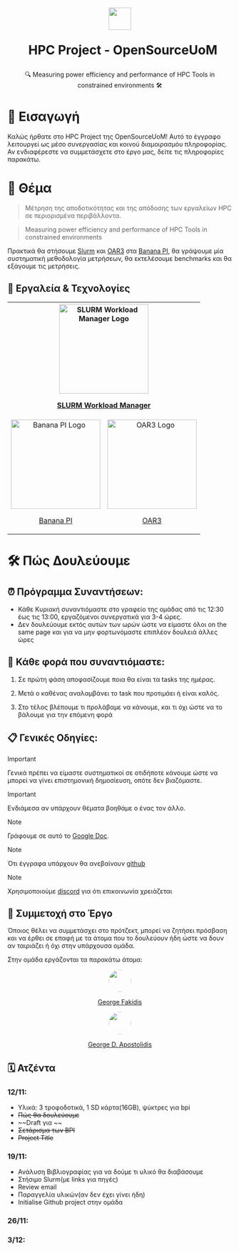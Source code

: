 <h1 
	align="center"
>
  <img src="https://images2.imgbox.com/02/58/Tlmut5GR_o.png" height="50" />

  &nbsp;&nbsp;HPC Project - OpenSourceUoM
</h1>

<p align="center">
  🔍 Measuring power efficiency and performance of HPC Tools in constrained environments 🛠️ 
</p>

# 🚀 Εισαγωγή
Καλώς ήρθατε στο HPC Project της OpenSourceUoM!  Αυτό το έγγραφο λειτουργεί ως μέσο συνεργασίας και κοινού διαμοιρασμόυ πληροφορίας. Αν ενδιαφέρεστε να συμμετάσχετε στο έργο μας, δείτε τις πληροφορίες παρακάτω.

# 🎯 Θέμα
> Μέτρηση της αποδοτικότητας και της απόδοσης των εργαλείων HPC σε περιορισμένα περιβάλλοντα.

> Measuring power efficiency and performance of HPC Tools in constrained environments

Πρακτικά θα στήσουμε [Slurm](https://slurm.schedmd.com/gres.html) και [OAR3](https://oar-3.readthedocs.io/en/latest/) στα [Banana PI](https://www.banana-pi.org/), θα γράψουμε μία συστηματική μεθοδολογία μετρήσεων, θα εκτελέσουμε benchmarks και θα εξάγουμε τις μετρήσεις.

## 🧰 Εργαλεία & Τεχνολογίες
<div align="center">
	<table align="center">
		<tr>
			<th colspan="2">
				<a href="https://slurm.schedmd.com/gres.html" align="center">
					<img src="https://user-images.githubusercontent.com/55043035/155833159-7e191076-d894-477b-8087-ef37567b2a31.jpeg" height="200" alt="SLURM Workload Manager Logo"></img> 
					<p>SLURM Workload Manager</p>
				</a>
			</th>
		</tr>
		<tr>
			<td align="center">
				<a href="https://www.banana-pi.org/" align="center">
					<img src="https://forum.banana-pi.org/uploads/default/original/2X/4/4f1df61eff2f82f511c3061f0771f59a507d9f34.jpeg" height="200" alt="Banana PI Logo"></img> 
					<p>Banana PI</p>
				</a>
			</td>
			<td align="center">
				<a href="https://oar-3.readthedocs.io/en/latest/" align="center">
					<img src="https://oar-3.readthedocs.io/en/latest/_static/oar_logo_detoure.png" height="200" alt="OAR3 Logo"></img> 
					<p>OAR3</p>
				</a>
			</td>
		</tr>	
	</table>
</div>

# 🛠️ Πώς Δουλεύουμε 

## ⏰ Πρόγραμμα Συναντήσεων:
- Κάθε Κυριακή συναντιόμαστε στο γραφείο της ομάδας από τις 12:30 έως τις 13:00, εργαζόμενοι συνεργατικά για 3-4 ώρες.
- Δεν δουλεύουμε εκτός αυτών των ωρών ώστε να είμαστε όλοι on the same page και για να μην φορτωνόμαστε επιπλέον δουλειά άλλες ώρες

## 👥 Κάθε φορά που συναντιόμαστε:
1. Σε πρώτη φάση αποφασίζουμε ποια θα είναι τα tasks της ημέρας.

2. Μετά ο καθένας αναλαμβάνει το task που προτιμάει ή είναι καλός.

3. Στο τέλος βλέπουμε τι προλάβαμε να κάνουμε, και τι όχι ώστε να το βάλουμε για την επόμενη φορά

## 📋 Γενικές Οδηγίες:

> [!IMPORTANT]
> Γενικά πρέπει να είμαστε συστηματικοί σε οτιδήποτε κάνουμε ώστε να μπορεί να γίνει επιστημονική δημοσίευση, οπότε δεν βιαζόμαστε.

> [!IMPORTANT]
> Ενδιάμεσα αν υπάρχουν θέματα βοηθάμε ο ένας τον άλλο.

> [!NOTE]  
> Γράφουμε σε αυτό το [Google Doc](https://docs.google.com/document/d/1NUKlEYw-t38lTVVUAiAo_AlRQNbpnlZOuWe6q-oBlJ8/edit). 

> [!NOTE] 
> Ότι έγγραφα υπάρχουν θα ανεβαίνουν [github](https://github.com/open-source-uom/bananapi-hpc)

> [!NOTE] 
> Χρησιμοποιούμε [discord](https://discord.com/) για ότι επικοινωνία χρειάζεται

## 🤝 Συμμετοχή στο Έργο 
Όποιος θέλει να συμμετάσχει στο πρότζεκτ, μπορεί να ζητήσει πρόσβαση και να έρθει σε επαφή με τα άτομα που το δουλεύουν ήδη ώστε να δουν αν ταιριάζει ή όχι στην υπάρχουσα ομάδα.

Στην ομάδα εργάζονται τα παρακάτω άτομα:

<div align="center">
	<a href="https://github.com/GeorgeFkd" align="center">
		<img src="https://avatars.githubusercontent.com/u/69716466?v=4" style="border-radius: 50%;" height="50"></img> 
		<p>George Fakidis</p>
	</a>
	<a href="https://github.com/GeorgeApos" align="center">
		<img src="https://avatars.githubusercontent.com/u/66482153?v=4" style="border-radius: 50%;" height="50"></img> 
		<p>George D. Apostolidis</p>
	</a>
</div>

## 🗓️ Ατζέντα

### 12/11:
- Υλικά: 3 τροφοδοτικά, 1 SD κάρτα(16GB), ψύκτρες για bpi
- ~~Πώς θα δουλεύουμε~~
- ~~Draft για ~~
- ~~Σετάρισμα των BPI~~
- ~~Project Title~~

### 19/11:
- Ανάλυση Βιβλιογραφίας για να δούμε τι υλικό θα διαβάσουμε
- Στήσιμο Slurm(με links για πηγές)
- Review email
- Παραγγελία υλικών(αν δεν έχει γίνει ήδη)
- Initialise Github project στην ομάδα

### 26/11:

### 3/12:



